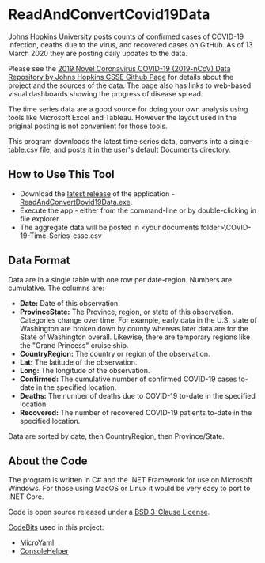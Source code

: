 # ReadAndConvertCovid19Data

Johns Hopkins University posts counts of confirmed cases of COVID-19 infection, deaths due to the virus, and recovered cases on GitHub. As of 13 March 2020 they are posting daily updates to the data.

Please see the [2019 Novel Coronavirus COVID-19 (2019-nCoV) Data Repository by Johns Hopkins CSSE Github Page](https://github.com/CSSEGISandData/COVID-19) for details about the project and the sources of the data. The page also has links to web-based visual dashboards showing the progress of disease spread.

The time series data are a good source for doing your own analysis using tools like Microsoft Excel and Tableau. However the layout used in the original posting is not convenient for those tools.

This program downloads the latest time series data, converts into a single-table.csv file, and posts it in the user's default Documents directory.

## How to Use This Tool

* Download the [latest release](https://github.com/FileMeta/ReadAndConvertCovid19Data/releases) of the application - [ReadAndConvertDovid19Data.exe](https://github.com/FileMeta/ReadAndConvertCovid19Data/releases).
* Execute the app - either from the command-line or by double-clicking in file explorer.
* The aggregate data will be posted in &lt;your documents folder&gt;\COVID-19-Time-Series-csse.csv

## Data Format

Data are in a single table with one row per date-region. Numbers are cumulative. The columns are:

* **Date:** Date of this observation.
* **ProvinceState:** The Province, region, or state of this observation. Categories change over time. For example, early data in the U.S. state of Washington are broken down by county whereas later data are for the State of Washington overall. Likewise, there are temporary regions like the "Grand Princess" cruise ship.
* **CountryRegion:** The country or region of the observation.
* **Lat:** The latitude of the observation.
* **Long:** The longitude of the observation.
* **Confirmed:** The cumulative number of confirmed COVID-19 cases to-date in the specified location.
* **Deaths:** The number of deaths due to COVID-19 to-date in the specified location.
* **Recovered:** The number of recovered COVID-19 patients to-date in the specified location.

Data are sorted by date, then CountryRegion, then Province/State.

## About the Code
The program is written in C# and the .NET Framework for use on Microsoft Windows. For those using MacOS or Linux it would be very easy to port to .NET Core.

Code is open source released under a [BSD 3-Clause License](https://opensource.org/licenses/BSD-3-Clause).

[CodeBits](https://www.filemeta.org/CodeBit.html) used in this project:

* [MicroYaml](https://github.com/FileMeta/MicroYaml)
* [ConsoleHelper](https://github.com/FileMeta/ConsoleHelper)

